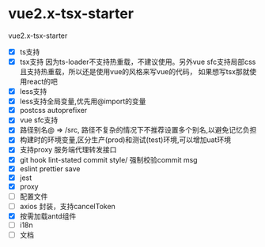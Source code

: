 # vue2.x-tsx-starter
vue2.x-tsx-starter


- [x] ts支持
- [x] tsx支持 因为ts-loader不支持热重载，不建议使用。另外vue sfc支持局部css且支持热重载，所以还是使用vue的风格来写vue的代码， 如果想写tsx那就使用react的吧
- [x] less支持
- [x] less支持全局变量,优先用@import的变量
- [x] postcss autoprefixer
- [x] vue sfc支持
- [x] 路径别名@ => /src, 路径不复杂的情况下不推荐设置多个别名,以避免记忆负担
- [x] 构建时的环境变量,区分生产(prod)和测试(test)环境,可以增加uat环境
- [x] 支持proxy 服务端代理转发接口
- [x] git hook lint-stated commit style/ 强制校验commit msg
- [x] eslint prettier save
- [x] jest
- [x] proxy
- [ ] 配置文件
- [ ] axios 封装，支持cancelToken
- [x] 按需加载antd组件
- [ ] i18n
- [ ] 文档
